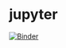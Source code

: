 # jupyter
[![Binder](https://mybinder.org/badge_logo.svg)](https://mybinder.org/v2/gh/jplind79/jupyter.git/HEAD)
